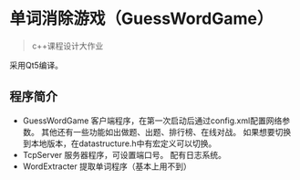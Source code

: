 # 单词消除游戏（GuessWordGame）
> c++课程设计大作业

采用Qt5编译。

## 程序简介
- GuessWordGame
客户端程序，在第一次启动后通过config.xml配置网络参数。
其他还有一些功能如出做题、出题、排行榜、在线对战。
如果想要切换到本地版本，在datastructure.h中有宏定义可以切换。
- TcpServer
服务器程序，可设置端口号。
配有日志系统。
- WordExtracter
提取单词程序（基本上用不到）
